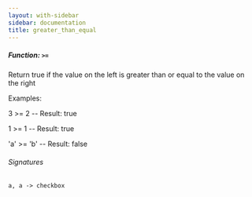 ```yaml
---
layout: with-sidebar
sidebar: documentation
title: greater_than_equal
---
```


##### Function: `>=`
Return true if the value on the left is greater than or equal to the value on the right

Examples:

  3 >= 2
  -- Result: true

  1 >= 1
  -- Result: true

  'a' >= 'b'
  -- Result: false

###### Signatures
    a, a -> checkbox

